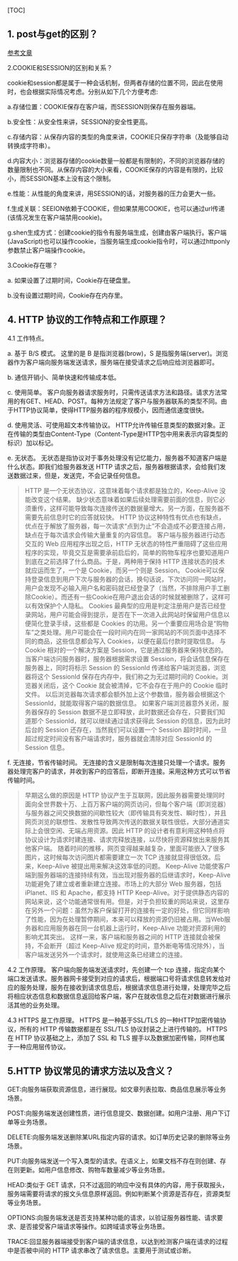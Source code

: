 [TOC]

## 1. post与get的区别？
[参考文章](https://segmentfault.com/a/1190000018129846)

2.COOKIE和SESSION的区别和关系？

cookie和session都是属于一种会话机制，但两者存储的位置不同，因此在使用时，也会根据实际情况考虑。分别从如下几个方便考虑:

a.存储位置：COOKIE保存在客户端，而SESSION则保存在服务器端。

b.安全性：从安全性来讲，SESSION的安全性更高。

c.存储内容：从保存内容的类型的角度来讲，COOKIE只保存字符串（及能够自动转换成字符串）。

d.内容大小：浏览器存储的cookie数量一般都是有限制的，不同的浏览器存储的数量限制也不同。从保存内容的大小来看，COOKIE保存的内容是有限的，比较小，而SESSION基本上没有这个限制。

e.性能：从性能的角度来讲，用SESSION的话，对服务器的压力会更大一些。

f.生成关联：SEEION依赖于COOKIE，但如果禁用COOKIE，也可以通过url传递(该情况发生在客户端禁用cookie)。

g.shen生成方式：创建cookie的指令有服务端生成，创建由客户端执行。客户端(JavaScript)也可以操作cookie，当服务端生成cookie指令时，可以通过httponly参数禁止客户端操作cookie。

3.Cookie存在哪？

a. 如果设置了过期时间，Cookie存在硬盘里。

b.没有设置过期时间，Cookie存在内存里。

## 4. HTTP 协议的工作特点和工作原理？

4.1 工作特点。

a. 基于 B/S 模式。
这里的是 B 是指浏览器(brow)，S 是指服务端(server)。浏览器作为客户端向服务端发送请求，服务端在接受请求之后响应给浏览器即可。

b. 通信开销小、简单快速和传输成本低。

c. 使用简单。
客户向服务器请求服务时，只需传送请求方法和路径。请求方法常用的有GET、HEAD、POST。每种方法规定了客户与服务器联系的类型不同。由于HTTP协议简单，使得HTTP服务器的程序规模小，因而通信速度很快。

d. 使用灵活、可使用超文本传输协议。
HTTP允许传输任意类型的数据对象。正在传输的类型由Content-Type（Content-Type是HTTP包中用来表示内容类型的标识）加以标记。

e. 无状态。
无状态是指协议对于事务处理没有记忆能力，服务器不知道客户端是什么状态。即我们给服务器发送 HTTP 请求之后，服务器根据请求，会给我们发送数据过来，但是，发送完，不会记录任何信息。
> HTTP 是一个无状态协议，这意味着每个请求都是独立的，Keep-Alive 没能改变这个结果。
缺少状态意味着如果后续处理需要前面的信息，则它必须重传，这样可能导致每次连接传送的数据量增大。另一方面，在服务器不需要先前信息时它的应答就较快。
HTTP 协议这种特性有优点也有缺点，优点在于解放了服务器，每一次请求“点到为止”不会造成不必要连接占用，缺点在于每次请求会传输大量重复的内容信息。
客户端与服务器进行动态交互的 Web 应用程序出现之后，HTTP 无状态的特性严重阻碍了这些应用程序的实现，毕竟交互是需要承前启后的，简单的购物车程序也要知道用户到底在之前选择了什么商品。于是，两种用于保持 HTTP 连接状态的技术就应运而生了，一个是 Cookie，而另一个则是 Session。
Cookie可以保持登录信息到用户下次与服务器的会话，换句话说，下次访问同一网站时，用户会发现不必输入用户名和密码就已经登录了（当然，不排除用户手工删除Cookie）。而还有一些Cookie在用户退出会话的时候就被删除了，这样可以有效保护个人隐私。
Cookies 最典型的应用是判定注册用户是否已经登录网站，用户可能会得到提示，是否在下一次进入此网站时保留用户信息以便简化登录手续，这些都是 Cookies 的功用。另一个重要应用场合是“购物车”之类处理。用户可能会在一段时间内在同一家网站的不同页面中选择不同的商品，这些信息都会写入 Cookies，以便在最后付款时提取信息。
与 Cookie 相对的一个解决方案是 Session，它是通过服务器来保持状态的。
当客户端访问服务器时，服务器根据需求设置 Session，将会话信息保存在服务器上，同时将标示 Session 的 SessionId 传递给客户端浏览器，浏览器将这个 SessionId 保存在内存中，我们称之为无过期时间的 Cookie。浏览器关闭后，这个 Cookie 就会被清掉，它不会存在于用户的 Cookie 临时文件。
以后浏览器每次请求都会额外加上这个参数值，服务器会根据这个 SessionId，就能取得客户端的数据信息。
如果客户端浏览器意外关闭，服务器保存的 Session 数据不是立即释放，此时数据还会存在，只要我们知道那个 SessionId，就可以继续通过请求获得此 Session 的信息，因为此时后台的 Session 还存在，当然我们可以设置一个 Session 超时时间，一旦超过规定时间没有客户端请求时，服务器就会清除对应 SessionId 的 Session 信息。

f. 无连接，节省传输时间。
无连接的含义是限制每次连接只处理一个请求。服务器处理完客户的请求，并收到客户的应答后，即断开连接。采用这种方式可以节省传输时间。

> 早期这么做的原因是 HTTP 协议产生于互联网，因此服务器需要处理同时面向全世界数十万、上百万客户端的网页访问，但每个客户端（即浏览器）与服务器之间交换数据的间歇性较大（即传输具有突发性、瞬时性），并且网页浏览的联想性、发散性导致两次传送的数据关联性很低，大部分通道实际上会很空闲、无端占用资源。因此 HTTP 的设计者有意利用这种特点将协议设计为请求时建连接、请求完释放连接，以尽快将资源释放出来服务其他客户端。
随着时间的推移，网页变得越来越复杂，里面可能嵌入了很多图片，这时候每次访问图片都需要建立一次 TCP 连接就显得很低效。后来，Keep-Alive 被提出用来解决这效率低的问题。
Keep-Alive 功能使客户端到服务器端的连接持续有效，当出现对服务器的后继请求时，Keep-Alive 功能避免了建立或者重新建立连接。市场上的大部分 Web 服务器，包括 iPlanet、IIS 和 Apache，都支持 HTTP Keep-Alive。对于提供静态内容的网站来说，这个功能通常很有用。但是，对于负担较重的网站来说，这里存在另外一个问题：虽然为客户保留打开的连接有一定的好处，但它同样影响了性能，因为在处理暂停期间，本来可以释放的资源仍旧被占用。当Web服务器和应用服务器在同一台机器上运行时，Keep-Alive 功能对资源利用的影响尤其突出。 
这样一来，客户端和服务器之间的 HTTP 连接就会被保持，不会断开（超过 Keep-Alive 规定的时间，意外断电等情况除外），当客户端发送另外一个请求时，就使用这条已经建立的连接。

4.2 工作原理。
客户端向服务端发送请求时，先创建一个 tcp 连接，指定向某个端口发送请求。服务器网卡接受到对应的请求后，根据端口号将请求信息转发给对应的服务处理，服务在接收到请求信息后，根据请求信息进行处理，处理完毕之后将相应状态信息和数据信息返回给客户端，客户在就收信息之后在对数据进行展示活其他的业务处理。

4.3 HTTPS 是工作原理。
HTTPS 是一种基于SSL/TLS 的一种HTTP加密传输协议，所有的 HTTP 传输数据都是在 SSL/TLS 协议封装之上进行传输的。
HTTPS在 HTTP 协议基础之上，添加了 SSL 和 TLS 握手以及数据加密传输，同样也属于一种应用层传协议。

## 5.HTTP 协议常见的请求方法以及含义？

GET:向服务端获取资源信息，进行展现。如文章列表拉取、商品信息展示等业务场景。

POST:向服务端发送创建性质，进行信息提交、数据创建。如用户注册、用户下订单等业务场景。

DELETE:向服务端发送删除某URL指定内容的请求。如订单历史记录的删除等业务场景。

PUT:向服务端发送一个写入类型的请求。在语义上，如果文档不存在则创建、存在则更新。如用户信息修改、购物车数量减少等业务场景。

HEAD:类似于 GET 请求，只不过返回的响应中没有具体的内容，用于获取报头，服务端需要将请求的报文头信息原样返回。例如判断某个资源是否存在，资源类型等业务场景。

OPTIONS:向服务端发送是否支持某种功能的请求，以验证服务器性能、请求要求、是否接受客户端请求等操作。如跨域请求等业务场景。

TRACE:回显服务器端接受到客户端的请求信息，以达到检测客户端在请求的过程中是否被中间的 HTTP 请求串改了请求信息。主要用于测试或诊断。